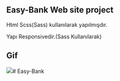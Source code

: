 ##  Easy-Bank Web site project

Html Scss(Sass) kullanılarak yapılmışdır.

Yapı Responsivedir.(Sass Kullanılarak)

## Gif 

![](screen.gif)# Easy-Bank
